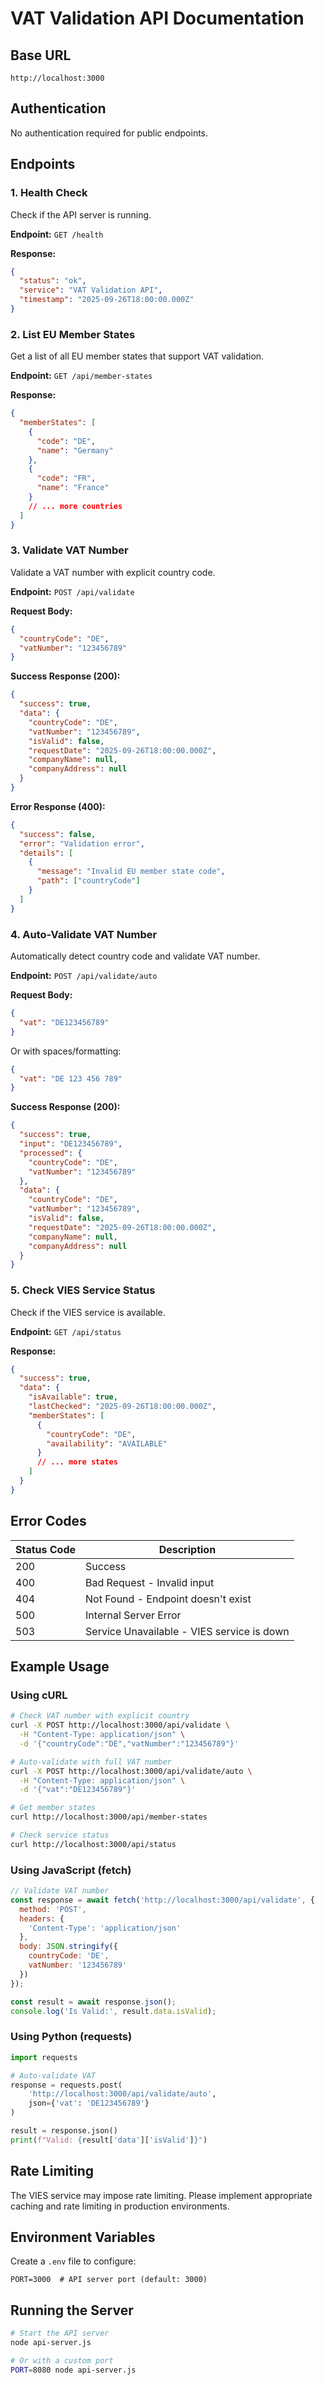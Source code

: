 # VAT Validation API Documentation

## Base URL
```
http://localhost:3000
```

## Authentication
No authentication required for public endpoints.

## Endpoints

### 1. Health Check
Check if the API server is running.

**Endpoint:** `GET /health`

**Response:**
```json
{
  "status": "ok",
  "service": "VAT Validation API",
  "timestamp": "2025-09-26T18:00:00.000Z"
}
```

### 2. List EU Member States
Get a list of all EU member states that support VAT validation.

**Endpoint:** `GET /api/member-states`

**Response:**
```json
{
  "memberStates": [
    {
      "code": "DE",
      "name": "Germany"
    },
    {
      "code": "FR",
      "name": "France"
    }
    // ... more countries
  ]
}
```

### 3. Validate VAT Number
Validate a VAT number with explicit country code.

**Endpoint:** `POST /api/validate`

**Request Body:**
```json
{
  "countryCode": "DE",
  "vatNumber": "123456789"
}
```

**Success Response (200):**
```json
{
  "success": true,
  "data": {
    "countryCode": "DE",
    "vatNumber": "123456789",
    "isValid": false,
    "requestDate": "2025-09-26T18:00:00.000Z",
    "companyName": null,
    "companyAddress": null
  }
}
```

**Error Response (400):**
```json
{
  "success": false,
  "error": "Validation error",
  "details": [
    {
      "message": "Invalid EU member state code",
      "path": ["countryCode"]
    }
  ]
}
```

### 4. Auto-Validate VAT Number
Automatically detect country code and validate VAT number.

**Endpoint:** `POST /api/validate/auto`

**Request Body:**
```json
{
  "vat": "DE123456789"
}
```

Or with spaces/formatting:
```json
{
  "vat": "DE 123 456 789"
}
```

**Success Response (200):**
```json
{
  "success": true,
  "input": "DE123456789",
  "processed": {
    "countryCode": "DE",
    "vatNumber": "123456789"
  },
  "data": {
    "countryCode": "DE",
    "vatNumber": "123456789",
    "isValid": false,
    "requestDate": "2025-09-26T18:00:00.000Z",
    "companyName": null,
    "companyAddress": null
  }
}
```

### 5. Check VIES Service Status
Check if the VIES service is available.

**Endpoint:** `GET /api/status`

**Response:**
```json
{
  "success": true,
  "data": {
    "isAvailable": true,
    "lastChecked": "2025-09-26T18:00:00.000Z",
    "memberStates": [
      {
        "countryCode": "DE",
        "availability": "AVAILABLE"
      }
      // ... more states
    ]
  }
}
```

## Error Codes

| Status Code | Description |
|------------|-------------|
| 200 | Success |
| 400 | Bad Request - Invalid input |
| 404 | Not Found - Endpoint doesn't exist |
| 500 | Internal Server Error |
| 503 | Service Unavailable - VIES service is down |

## Example Usage

### Using cURL

```bash
# Check VAT number with explicit country
curl -X POST http://localhost:3000/api/validate \
  -H "Content-Type: application/json" \
  -d '{"countryCode":"DE","vatNumber":"123456789"}'

# Auto-validate with full VAT number
curl -X POST http://localhost:3000/api/validate/auto \
  -H "Content-Type: application/json" \
  -d '{"vat":"DE123456789"}'

# Get member states
curl http://localhost:3000/api/member-states

# Check service status
curl http://localhost:3000/api/status
```

### Using JavaScript (fetch)

```javascript
// Validate VAT number
const response = await fetch('http://localhost:3000/api/validate', {
  method: 'POST',
  headers: {
    'Content-Type': 'application/json'
  },
  body: JSON.stringify({
    countryCode: 'DE',
    vatNumber: '123456789'
  })
});

const result = await response.json();
console.log('Is Valid:', result.data.isValid);
```

### Using Python (requests)

```python
import requests

# Auto-validate VAT
response = requests.post(
    'http://localhost:3000/api/validate/auto',
    json={'vat': 'DE123456789'}
)

result = response.json()
print(f"Valid: {result['data']['isValid']}")
```

## Rate Limiting
The VIES service may impose rate limiting. Please implement appropriate caching and rate limiting in production environments.

## Environment Variables

Create a `.env` file to configure:

```env
PORT=3000  # API server port (default: 3000)
```

## Running the Server

```bash
# Start the API server
node api-server.js

# Or with a custom port
PORT=8080 node api-server.js
```